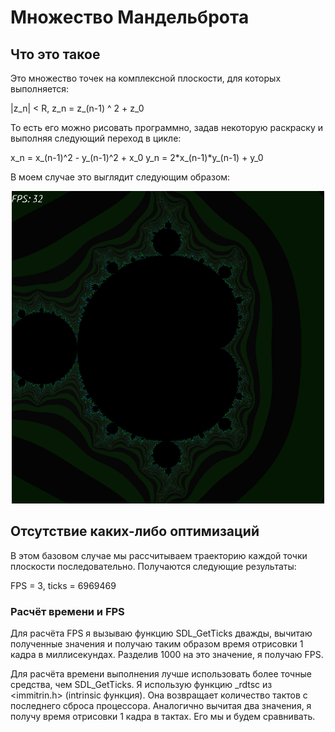 # Множество Мандельброта

## Что это такое

Это множество точек на комплексной плоскости, для которых выполняется:

|z_n| < R, z_n = z_(n-1) ^ 2 + z_0

То есть его можно рисовать программно, задав некоторую раскраску и выполняя следующий переход в цикле:

x_n = x_(n-1)^2 - y_(n-1)^2 + x_0
y_n = 2*x_(n-1)*y_(n-1) + y_0

В моем случае это выглядит следующим образом:

<p align = "center">
  <img src = "https://github.com/ogkisque/Mandelbrot/blob/master/Screenshot%20from%202024-03-25%2018.41.25.png" width = 500 height = 500>
</p>

## Отсутствие каких-либо оптимизаций

В этом базовом случае мы рассчитываем траекторию каждой точки плоскости последовательно. Получаются следующие результаты:

FPS = 3, ticks = 6969469

### Расчёт времени и FPS

Для расчёта FPS я вызываю функцию SDL_GetTicks дважды, вычитаю полученные значения и получаю таким образом время отрисовки 1 кадра в миллисекундах. Разделив 1000 на это значение, я получаю FPS.

Для расчёта времени выполнения лучше использовать более точные средства, чем SDL_GetTicks. Я использую функцию _rdtsc из <immitrin.h> (intrinsic функция). Она возвращает количество тактов с последнего сброса процессора. Аналогично вычитая два значения, я получу время отрисовки 1 кадра в тактах. Его мы и будем сравнивать.
